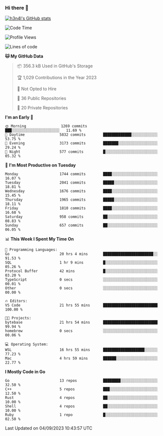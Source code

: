 ### Hi there 👋

[![h3n4l's GitHub stats](https://github-readme-stats.vercel.app/api?username=h3n4l&count_private=true&show_icons=true&theme=radical)](https://github.com/h3n4l/github-readme-stats)

<!--START_SECTION:waka-->
![Code Time](http://img.shields.io/badge/Code%20Time-1%2C558%20hrs%2059%20mins-blue)

![Profile Views](http://img.shields.io/badge/Profile%20Views-14-blue)

![Lines of code](https://img.shields.io/badge/From%20Hello%20World%20I%27ve%20Written-3.0%20million%20lines%20of%20code-blue)

**🐱 My GitHub Data** 

> 📦 356.3 kB Used in GitHub's Storage 
 > 
> 🏆 1,029 Contributions in the Year 2023
 > 
> 🚫 Not Opted to Hire
 > 
> 📜 36 Public Repositories 
 > 
> 🔑 20 Private Repositories 
 > 
**I'm an Early 🐤** 

```text
🌞 Morning                1269 commits        ███░░░░░░░░░░░░░░░░░░░░░░   11.69 % 
🌆 Daytime                5832 commits        █████████████░░░░░░░░░░░░   53.75 % 
🌃 Evening                3173 commits        ███████░░░░░░░░░░░░░░░░░░   29.24 % 
🌙 Night                  577 commits         █░░░░░░░░░░░░░░░░░░░░░░░░   05.32 % 
```
📅 **I'm Most Productive on Tuesday** 

```text
Monday                   1744 commits        ████░░░░░░░░░░░░░░░░░░░░░   16.07 % 
Tuesday                  2041 commits        █████░░░░░░░░░░░░░░░░░░░░   18.81 % 
Wednesday                1676 commits        ████░░░░░░░░░░░░░░░░░░░░░   15.45 % 
Thursday                 1965 commits        █████░░░░░░░░░░░░░░░░░░░░   18.11 % 
Friday                   1810 commits        ████░░░░░░░░░░░░░░░░░░░░░   16.68 % 
Saturday                 958 commits         ██░░░░░░░░░░░░░░░░░░░░░░░   08.83 % 
Sunday                   657 commits         ██░░░░░░░░░░░░░░░░░░░░░░░   06.05 % 
```


📊 **This Week I Spent My Time On** 

```text
💬 Programming Languages: 
Go                       20 hrs 4 mins       ███████████████████████░░   91.53 % 
SQL                      1 hr 9 mins         █░░░░░░░░░░░░░░░░░░░░░░░░   05.26 % 
Protocol Buffer          42 mins             █░░░░░░░░░░░░░░░░░░░░░░░░   03.20 % 
TypeScript               0 secs              ░░░░░░░░░░░░░░░░░░░░░░░░░   00.01 % 
Other                    0 secs              ░░░░░░░░░░░░░░░░░░░░░░░░░   00.00 % 

🔥 Editors: 
VS Code                  21 hrs 55 mins      █████████████████████████   100.00 % 

🐱‍💻 Projects: 
bytebase                 21 hrs 54 mins      █████████████████████████   99.94 % 
homebrew                 0 secs              ░░░░░░░░░░░░░░░░░░░░░░░░░   00.06 % 

💻 Operating System: 
WSL                      16 hrs 55 mins      ███████████████████░░░░░░   77.23 % 
Mac                      4 hrs 59 mins       ██████░░░░░░░░░░░░░░░░░░░   22.77 % 
```

**I Mostly Code in Go** 

```text
Go                       13 repos            ████████░░░░░░░░░░░░░░░░░   32.50 % 
C++                      5 repos             ███░░░░░░░░░░░░░░░░░░░░░░   12.50 % 
Rust                     4 repos             ██░░░░░░░░░░░░░░░░░░░░░░░   10.00 % 
Shell                    4 repos             ██░░░░░░░░░░░░░░░░░░░░░░░   10.00 % 
Ruby                     1 repo              █░░░░░░░░░░░░░░░░░░░░░░░░   02.50 % 
```




 Last Updated on 04/09/2023 10:43:57 UTC
<!--END_SECTION:waka-->

